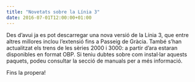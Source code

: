 ```yaml
---
title: "Novetats sobre la Línia 3"
date: 2016-07-01T12:00:00+01:00
---
```

Des d’avui ja es pot descarregar una nova versió de la Línia 3, que entre altres millores inclou l’extensió fins a Passeig de Gràcia. També s’han actualitzat els trens de les sèries 2000 i 3000: a partir d’ara estaran disponibles en format OBP. Si teniu dubtes sobre com instal·lar aquests paquets, podeu consultar la secció de manuals per a més informació.

Fins la propera!
